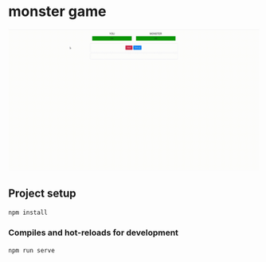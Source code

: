 # monster game

![alt text](/monster.gif)

## Project setup
```
npm install
```

### Compiles and hot-reloads for development
```
npm run serve
```
